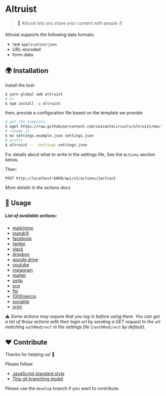 # Altruist

> 💌 Altruist lets you share your content with people ✌️

Altruist supports the following data formats:

* raw `application/json`
* URL-encoded
* form-data

## 🌍 Installation

Install the tool:

```sh
$ yarn global add altruist
# or
$ npm install -g altruist
```

then, provide a configuration file based on the template we provide:

```sh
# get the template
$ wget https://raw.githubusercontent.com/soixantecircuits/altruist/master/settings/settings.example.json
# rename it
$ mv settings.example.json settings.json
# profit
$ altruist -- -settings settings.json
```

For details about what to write in the settings file, See the `Actions` section below.

Then:

```
POST http://localhost:6060/api/v1/actions/{action}
```
*More details in the actions docs*

## 👋 Usage

##### List of available actions:

* [mailchimp](/docs/mailchimp.md)
* [mandrill](/docs/mandrill.md)
* [facebook](/docs/facebook.md)
* [twitter](/docs/twitter.md)
* [slack](/docs/slack.md)
* [dropbox](/docs/dropbox.md)
* [google drive](/docs/googledrive.md)
* [youtube](/docs/youtube.md)
* [instagram](/docs/instagram.md)
* [mailjet](/docs/mailjet.md)
* [smtp](/docs/smtp.md)
* [scp](/docs/scp.md)
* [ftp](/docs/ftp.md)
* [1000mercis](/docs/1000mercis.md)
* [socialite](/docs/socialite.md)
* [print](/docs/print.md)

⚠️  *Some actions may require that you log in before using them. You can get a list of those actions with their login url by sending a GET request to the url matching `authRedirect` in the settings file (`/authRedirect` by default).*

## ❤️ Contribute

Thanks for helping us! 👏

Please follow:

* [JavaScript standard style](http://standardjs.com/)
* [This git branching model](nvie.com/posts/a-successful-git-branching-model/)

Please use the `develop` branch if you want to contribute.
